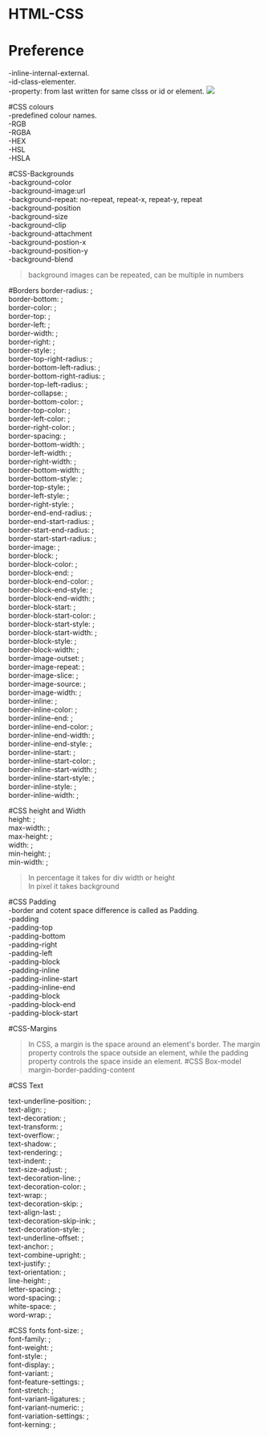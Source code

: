 # HTML-CSS
# Preference 
-inline-internal-external.  
-id-class-elementer.  
-property: from last written for same clsss or id or element.
<img src="https://mdg.imgix.net/assets/images/san-juan-mountains.jpg?auto=format&fit=clip&q=40&w=1080" />

#CSS colours  
-predefined colour names.  
-RGB  
-RGBA  
-HEX  
-HSL  
-HSLA  

#CSS-Backgrounds  
-background-color  
-background-image:url  
-background-repeat: no-repeat, repeat-x, repeat-y, repeat  
-background-position  
-background-size  
-background-clip  
-background-attachment  
-background-postion-x  
-background-position-y  
-background-blend  
>background images can be repeated, can be multiple in numbers

#Borders
    border-radius: ;  
    border-bottom: ;  
    border-color: ;  
    border-top: ;  
    border-left: ;  
    border-width: ;  
    border-right: ;  
    border-style: ;  
    border-top-right-radius: ;    
    border-bottom-left-radius: ;  
    border-bottom-right-radius: ;  
    border-top-left-radius: ;  
    border-collapse: ;  
    border-bottom-color: ;  
    border-top-color: ;  
    border-left-color: ;  
    border-right-color: ;  
    border-spacing: ;  
    border-bottom-width: ;  
    border-left-width: ;  
    border-right-width: ;  
    border-bottom-width: ;   
    border-bottom-style: ;  
    border-top-style: ;  
    border-left-style: ;  
    border-right-style: ;  
    border-end-end-radius: ;  
    border-end-start-radius: ;   
    border-start-end-radius: ;  
    border-start-start-radius: ;  
    border-image: ;  
    border-block: ;  
    border-block-color: ;  
    border-block-end: ;  
    border-block-end-color: ;  
    border-block-end-style: ;  
    border-block-end-width: ;  
    border-block-start: ;  
    border-block-start-color: ;  
    border-block-start-style: ;  
    border-block-start-width: ;  
    border-block-style: ;  
    border-block-width: ;  
    border-image-outset: ;  
    border-image-repeat: ;  
    border-image-slice: ;  
    border-image-source: ;  
    border-image-width: ;  
    border-inline: ;  
    border-inline-color: ;  
    border-inline-end: ;  
    border-inline-end-color: ;  
    border-inline-end-width: ;  
    border-inline-end-style: ;  
    border-inline-start: ;  
    border-inline-start-color: ;  
    border-inline-start-width: ;  
    border-inline-start-style: ;  
    border-inline-style: ;  
    border-inline-width: ;  



#CSS height and Width  
height: ;  
max-width: ;  
max-height: ;  
width: ;  
min-height: ;  
min-width: ;  

>In percentage it takes for div width or height  
>In pixel it takes background

#CSS Padding  
-border and cotent space difference is called as Padding.  
-padding  
-padding-top  
-padding-bottom  
-padding-right  
-padding-left  
-padding-block  
-padding-inline  
-padding-inline-start  
-padding-inline-end  
-padding-block  
-padding-block-end  
-padding-block-start  


#CSS-Margins    
>In CSS, a margin is the space around an element's border. The margin property controls the space outside an element, while the padding property controls the space inside an element.
#CSS Box-model
>margin-border-padding-content

#CSS Text

text-underline-position: ;  
text-align: ;  
text-decoration: ;  
text-transform: ;  
text-overflow: ;  
text-shadow: ;  
text-rendering: ;  
text-indent: ;  
text-size-adjust: ;  
text-decoration-line: ;  
text-decoration-color: ;  
text-wrap: ;  
text-decoration-skip: ;  
text-align-last: ;  
text-decoration-skip-ink: ;  
text-decoration-style: ;   
text-underline-offset: ;  
text-anchor: ;  
text-combine-upright: ;  
text-justify: ;  
text-orientation: ;  
line-height: ;  
letter-spacing: ;  
word-spacing: ;  
white-space: ;  
word-wrap: ;  


#CSS fonts
font-size: ;  
font-family: ;  
font-weight: ;  
font-style: ;  
font-display: ;  
font-variant: ;  
font-feature-settings: ;  
font-stretch: ;  
font-variant-ligatures: ;   
font-variant-numeric: ;  
font-variation-settings: ;  
font-kerning: ;  










    
    

